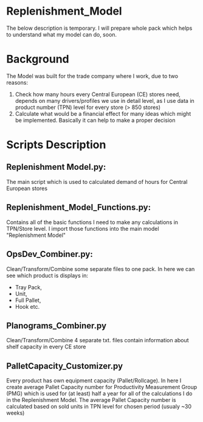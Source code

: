 # Replenishment_Model
The below description is temporary. I will prepare whole pack which helps to understand what my model can do, soon. 

# Background
The Model was built for the trade company where I work, due to two reasons:
1. Check how many hours every Central European (CE) stores need, depends on many drivers/profiles we use in detail level, as I use data in product number (TPN) level for every store (> 850 stores)
2. Calculate what would be a financial effect for many ideas which might be implemented. Basically it can help to make a proper decision

# Scripts Description 
## Replenishment Model.py:
The main script which is used to calculated demand of hours for Central European stores

## Replenishment_Model_Functions.py:
Contains all of the basic functions I need to make any calculations in TPN/Store level. I import those functions into the main model "Replenishment Model"

## OpsDev_Combiner.py:
Clean/Transform/Combine some separate files to one pack. In here we can see which product is displays in: 
- Tray Pack, 
- Unit, 
- Full Pallet, 
- Hook etc.

## Planograms_Combiner.py
Clean/Transform/Combine 4 separate txt. files contain information about shelf capacity in every CE store

## PalletCapacity_Customizer.py
Every product has own equipment capacity (Pallet/Rollcage). In here I create average Pallet Capacity number for Productivity Measurement Group (PMG) which is used for (at least) half a year for all of the calculations I do in the Replenishment Model. The average Pallet Capacity number is calculated based on sold units in TPN level for chosen period (usualy ~30 weeks) 
